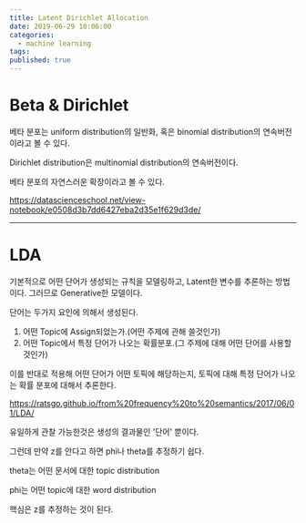 ```yaml
---
title: Latent Dirichlet Allocation
date: 2019-06-29 10:06:00
categories:
  - machine learning
tags:
published: true
---
```


# Beta & Dirichlet

베타 분포는 uniform distribution의 일반화, 혹은 binomial distribution의 연속버전이라고 볼 수 있다.

Dirichlet distribution은 multinomial distribution의 연속버전이다.

베타 분포의 자연스러운 확장이라고 볼 수 있다.

https://datascienceschool.net/view-notebook/e0508d3b7dd6427eba2d35e1f629d3de/

- - -

# LDA

기본적으로 어떤 단어가 생성되는 규칙을 모델링하고, Latent한 변수를 추론하는 방법이다. 그러므로 Generative한 모델이다.

단어는 두가지 요인에 의해서 생성된다.

1. 어떤 Topic에 Assign되었는가.(어떤 주제에 관해 쓸것인가)
2. 어떤 Topic에서 특정 단어가 나오는 확률분포.(그 주제에 대해 어떤 단어를 사용할 것인가)

이를 반대로 적용해 어떤 단어가 어떤 토픽에 해당하는지, 토픽에 대해 특정 단어가 나오는 확률 분포에 대해서 추론한다.

https://ratsgo.github.io/from%20frequency%20to%20semantics/2017/06/01/LDA/

유일하게 관찰 가능한것은 생성의 결과물인 '단어' 뿐이다.

그런데 만약 z를 안다고 하면 phi나 theta를 추정하기 쉽다.

theta는 어떤 문서에 대한 topic distribution

phi는 어떤 topic에 대한 word distribution

핵심은 z를 추정하는 것이 된다.